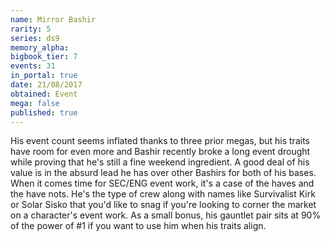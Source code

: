 ```yaml
---
name: Mirror Bashir
rarity: 5
series: ds9
memory_alpha:
bigbook_tier: 7
events: 31
in_portal: true
date: 21/08/2017
obtained: Event
mega: false
published: true
---
```


His event count seems inflated thanks to three prior megas, but his traits have room for even more and Bashir recently broke a long event drought while proving that he's still a fine weekend ingredient. A good deal of his value is in the absurd lead he has over other Bashirs for both of his bases. When it comes time for SEC/ENG event work, it's a case of the haves and the have nots. He's the type of crew along with names like Survivalist Kirk or Solar Sisko that you'd like to snag if you're looking to corner the market on a character's event work. As a small bonus, his gauntlet pair sits at 90% of the power of #1 if you want to use him when his traits align.
